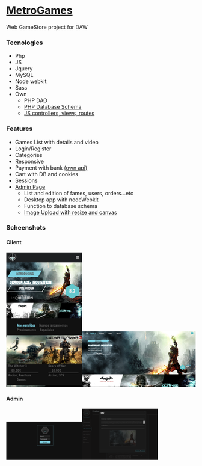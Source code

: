 <h1><a href="http://metrogames-slem.rhcloud.com/">MetroGames</a></h1>
<p>Web GameStore project for DAW</p>
<h3>Tecnologies</h3>
<ul>
  <li>Php</li>
  <li>JS</li>
  <li>Jquery</li>
  <li>MySQL</li>
  <li>Node webkit</li>
  <li>Sass</li>
  <li>Own
    <ul>
      <li>PHP DAO</li>
      <li><a href="https://github.com/Eslem/DBSchemaPhp">PHP Database Schema</a></li>
      <li><a href="https://github.com/Eslem/MyAngularWay">JS controllers, views, routes</a></li>
    </ul></li>
</ul>

<h3>Features</h3>
<ul>
  <li>Games List with details and video</li>
  <li>Login/Register</li>
  <li>Categories</li>
  <li>Responsive</li>
  <li>Payment with bank <a href="https://github.com/Eslem/DWS-Banco">(own api)</a></li>
  <li>Cart with DB and cookies</li>
  <li>Sessions</li>
  <li><a href="http://metrogames-slem.rhcloud.com/admin">Admin Page<a> 
    <ul>
      <li>List and edition of fames, users, orders...etc</li>
      <li>Desktop app with nodeWebkit</li>
      <li>Function to database schema</li>
      <li><a href="https://github.com/Eslem/UploadImage">Image Upload with resize and canvas</a></li>
    </ul></li>
</ul>

<h3>Scheenshots</h3>
<h4>Client</h4>
<img src="screenshots/client2.PNG" alt="client screenshot" width="40%"><img src="screenshots/client.PNG" alt="client screenshot" width="60%">
<h4>Admin</h4>
<img src="screenshots/admin.PNG" alt="client screenshot" width="40%"><img src="screenshots/admin2.PNG" alt="client screenshot" width="40%">
